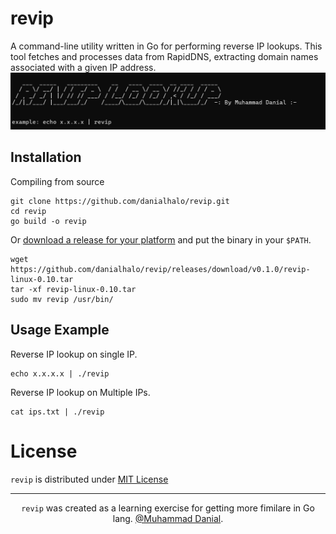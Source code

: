 # revip
A command-line utility written in Go for performing reverse IP lookups. This tool fetches and processes data from RapidDNS, extracting domain names associated with a given IP address.
![alt text](https://raw.githubusercontent.com/danialhalo/revip/main/banner.png?raw=true)

## Installation
Compiling from source
```
git clone https://github.com/danialhalo/revip.git
cd revip
go build -o revip
```
Or [download a release for your platform](https://github.com/danialhalo/revip/releases) and put the binary in your `$PATH`.
```
wget https://github.com/danialhalo/revip/releases/download/v0.1.0/revip-linux-0.10.tar
tar -xf revip-linux-0.10.tar
sudo mv revip /usr/bin/
```

## Usage Example
Reverse IP lookup on single IP.
```
echo x.x.x.x | ./revip
```
Reverse IP lookup on Multiple IPs.
```
cat ips.txt | ./revip
```

# License
`revip` is distributed under [MIT License](https://github.com/danialhalo/revip/blob/main/LICENSE)

---

<div align="center">

`revip` was created as a learning exercise for getting more fimilare in Go lang.  [@Muhammad Danial](https://twitter.com/DanialHalo).

</div>

